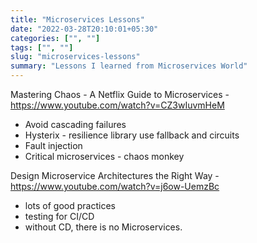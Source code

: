 ```yaml
---
title: "Microservices Lessons"
date: "2022-03-28T20:10:01+05:30"
categories: ["", ""]
tags: ["", ""]
slug: "microservices-lessons"
summary: "Lessons I learned from Microservices World"
---
```


Mastering Chaos - A Netflix Guide to Microservices - https://www.youtube.com/watch?v=CZ3wIuvmHeM

- Avoid cascading failures
- Hysterix - resilience library 
		use fallback and circuits
- Fault injection
- Critical microservices - chaos monkey

Design Microservice Architectures the Right Way - https://www.youtube.com/watch?v=j6ow-UemzBc
- lots of good practices
- testing for CI/CD
- without CD, there is no Microservices.
